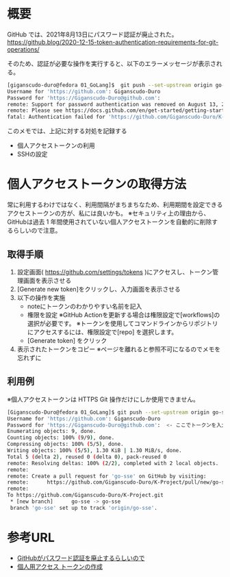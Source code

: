 # 概要
GitHub では、2021年8月13日にパスワード認証が廃止された。
https://github.blog/2020-12-15-token-authentication-requirements-for-git-operations/

そのため、認証が必要な操作を実行すると、以下のエラーメッセージが表示される。

```sh
[giganscudo-duro@fedora 01_GoLang]$  git push --set-upstream origin go-sse
Username for 'https://github.com': Giganscudo-Duro
Password for 'https://Giganscudo-Duro@github.com':
remote: Support for password authentication was removed on August 13, 2021.
remote: Please see https://docs.github.com/en/get-started/getting-started-with-git/about-remote-repositories#cloning-with-https-urls for information on currently recommended modes of authentication.
fatal: Authentication failed for 'https://github.com/Giganscudo-Duro/K-Project.git/'
``` 

このメモでは、上記に対する対処を記録する
- 個人アクセストークンの利用
- SSHの設定

# 個人アクセストークンの取得方法
常に利用するわけではなく、利用間隔がまちまちなため、利用期間を設定できるアクセストークンの方が、私には良いかも。
※セキュリティ上の理由から、GitHubは過去 1 年間使用されていない個人アクセストークンを自動的に削除するらしいので注意。

## 取得手順

1. 設定画面( https://github.com/settings/tokens )にアクセスし、トークン管理画面を表示させる
2. [Generate new token]をクリックし、入力画面を表示させる
3. 以下の操作を実施
    - noteにトークンのわかりやすい名前を記入
    - 権限を設定
        ※GitHub Actionを更新する場合は権限設定で[workflows]の選択が必要です。
        ※トークンを使用してコマンドラインからリポジトリにアクセスするには、権限設定で[repo] を選択します。
    - [Generate token] をクリック
4. 表示されたトークンをコピー
    ※ページを離れると参照不可になるのでメモを忘れずに



## 利用例
※個人アクセストークンは HTTPS Git 操作だけにしか使用できません。
```sh
[Giganscudo-Duro@fedora 01_GoLang]$ git push --set-upstream origin go-sse
Username for 'https://github.com': Giganscudo-Duro
Password for 'https://Giganscudo-Duro@github.com':  <- ここでトークンを入力
Enumerating objects: 9, done.
Counting objects: 100% (9/9), done.
Compressing objects: 100% (5/5), done.
Writing objects: 100% (5/5), 1.30 KiB | 1.30 MiB/s, done.
Total 5 (delta 2), reused 0 (delta 0), pack-reused 0
remote: Resolving deltas: 100% (2/2), completed with 2 local objects.
remote:
remote: Create a pull request for 'go-sse' on GitHub by visiting:
remote:      https://github.com/Giganscudo-Duro/K-Project/pull/new/go-sse
remote:
To https://github.com/Giganscudo-Duro/K-Project.git
 * [new branch]      go-sse -> go-sse
 branch 'go-sse' set up to track 'origin/go-sse'.
``` 


# 参考URL
- [GitHubがパスワード認証を廃止するらしいので]( https://qiita.com/shiro01/items/e886aa1e4beb404f9038 )
- [個人用アクセス トークンの作成]( https://docs.github.com/ja/github/authenticating-to-github/creating-a-personal-access-token )
